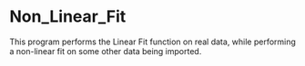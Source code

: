 # Non_Linear_Fit
This program performs the Linear Fit function on real data, while performing a non-linear fit on some other data being imported.
